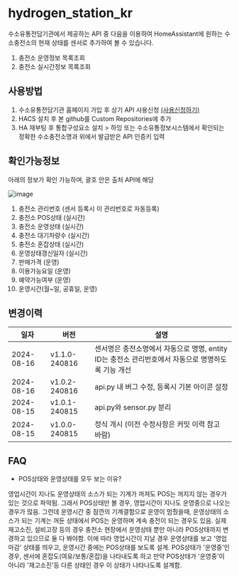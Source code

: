 # hydrogen_station_kr
수소유통전담기관에서 제공하는 API 중 다음을 이용하여 HomeAssistant에 원하는 수소충전소의 현재 상태를 센서로 추가하여 볼 수 있습니다.

1. 충전소 운영정보 목록조회
2. 충전소 실시간정보 목록조회

## 사용방법
1. 수소유통전담기관 홈페이지 가입 후 상기 API 사용신청 [(사용신청하기)](https://www.h2nbiz.or.kr/sym/mnu/mpm/EgovMainMenuIndex.do?menuNo=50700&chkURL=/rt/uif/api/informationUse.do)
2. HACS 설치 후 본 github를 Custom Repositories에 추가
3. HA 재부팅 후 통합구성요소 설치 > 하잉 또는 수소유통정보시스템에서 확인되는 정확한 수소충전소명과 위에서 발급받은 API 인증키 입력

## 확인가능정보
아래의 정보가 확인 가능하며, 괄호 안은 출처 API에 해당

![image](https://github.com/user-attachments/assets/6b8455e8-a78b-4f55-90ed-e6f9e0da4a77)

1. 충전소 관리번호 (센서 등록시 이 관리번호로 자동등록)
2. 충전소 POS상태 (실시간)
3. 충전소 운영상태 (실시간)
4. 충전소 대기차량수 (실시간)
5. 충전소 혼잡상태 (실시간)
6. 운영상태갱신일자 (실시간)
7. 판매가격 (운영)
8. 이용가능요일 (운영)
9. 예약가능여부 (운영)
10. 운영시간(월~일, 공휴일, 운영)

## 변경이력

|일자| 버전            | 설명                                                          |
|------|---------------|-------------------------------------------------------------|
|2024-08-16| v1.1.0-240816 | 센서명은 충전소명에서 자동으로 명명, entity ID는 충전소 관리번호에서 자동으로 명명하도록 기능 개선 |           
|2024-08-16| v1.0.2-240816 | api.py 내 버그 수정, 등록시 기본 아이콘 설정                               |
|2024-08-15| v1.0.1-240815 | api.py와 sensor.py 분리                                        |
|2024-08-15| v1.0.0-240815 | 정식 개시 (이전 수정사항은 커밋 이력 참고 바람)                                |

## FAQ
- POS상태와 운영상태를 모두 보는 이유?

영업시간이 지나도 운영상태의 소스가 되는 기계가 꺼져도 POS는 꺼지지 않는 경우가 있는 것으로 파악됨. 그래서 POS상태만 볼 경우, 영업시간이 지나도 운영중으로 나오는 경우가 많음. 그런데 운영시간 중 잠깐의 기계결함으로 운영이 멈췄을때, 운영상태의 소스가 되는 기계는 꺼둔 상태에서 POS는 운영하며 계속 충전이 되는 경우도 있음. 실제 재고소진, 설비고장 등의 경우 충전소 현장에서 운영상태 뿐만 아니라 POS상태까지 변경하고 있으므로 둘 다 봐야함.
이에 따라 영업시간이 지날 경우 운영상태를 보고 '영업마감' 상태를 띄우고, 운영시간 중에는 POS상태를 보도록 설계. POS상태가 '운영중'인 경우, 센서에 혼잡도(여유/보통/혼잡)을 나타내도록 하고 만약 POS상태가 '운영중'이 아니라 '재고소진'등 다른 상태인 경우 이 상태가 나타나도록 설계함.

